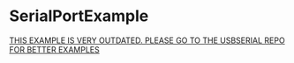 # SerialPortExample

[THIS EXAMPLE IS VERY OUTDATED. PLEASE GO TO THE USBSERIAL REPO FOR BETTER EXAMPLES](https://github.com/felHR85/UsbSerial)
